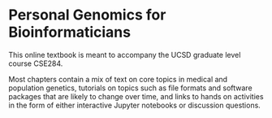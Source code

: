 # Personal Genomics for Bioinformaticians

This online textbook is meant to accompany the UCSD graduate level course CSE284.

Most chapters contain a mix of text on core topics in medical and population genetics, tutorials on topics such as file formats and software packages that are likely to change over time, and links to hands on activities in the form of either interactive Jupyter notebooks or discussion questions.

```{tableofcontents}
```
